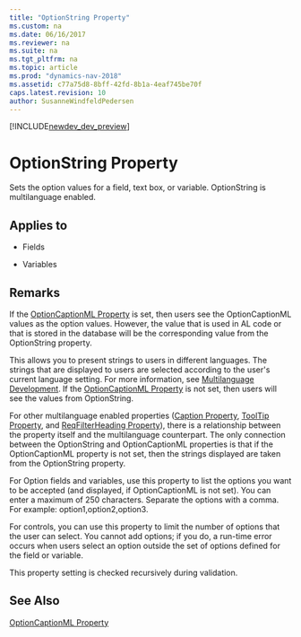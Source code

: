 ```yaml
---
title: "OptionString Property"
ms.custom: na
ms.date: 06/16/2017
ms.reviewer: na
ms.suite: na
ms.tgt_pltfrm: na
ms.topic: article
ms.prod: "dynamics-nav-2018"
ms.assetid: c77a75d8-8bff-42fd-8b1a-4eaf745be70f
caps.latest.revision: 10
author: SusanneWindfeldPedersen
---
```


[!INCLUDE[newdev_dev_preview](../includes/newdev_dev_preview.md)]

# OptionString Property
Sets the option values for a field, text box, or variable. OptionString is multilanguage enabled.  

## Applies to  

-   Fields  

-   Variables  

## Remarks  
 If the [OptionCaptionML Property](devenv-optioncaptionml-property.md) is set, then users see the OptionCaptionML values as the option values. However, the value that is used in AL code or that is stored in the database will be the corresponding value from the OptionString property.  

 This allows you to present strings to users in different languages. The strings that are displayed to users are selected according to the user's current language setting. For more information, see [Multilanguage Development](../devenv-Multilanguage-Development.md). If the [OptionCaptionML Property](devenv-optioncaptionml-property.md) is not set, then users will see the values from OptionString.  

 For other multilanguage enabled properties ([Caption Property](devenv-caption-property.md), [ToolTip Property](devenv-tooltip-property.md), and [ReqFilterHeading Property](devenv-reqfilterheading-property.md)), there is a relationship between the property itself and the multilanguage counterpart. The only connection between the OptionString and OptionCaptionML properties is that if the OptionCaptionML property is not set, then the strings displayed are taken from the OptionString property.  

 For Option fields and variables, use this property to list the options you want to be accepted (and displayed, if OptionCaptionML is not set). You can enter a maximum of 250 characters. Separate the options with a comma. For example: option1,option2,option3.  

 For controls, you can use this property to limit the number of options that the user can select. You cannot add options; if you do, a run-time error occurs when users select an option outside the set of options defined for the field or variable.  

 This property setting is checked recursively during validation.  

## See Also  
 [OptionCaptionML Property](devenv-optioncaptionml-property.md)
